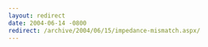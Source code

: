 ```yaml
---
layout: redirect
date: 2004-06-14 -0800
redirect: /archive/2004/06/15/impedance-mismatch.aspx/
---
```


